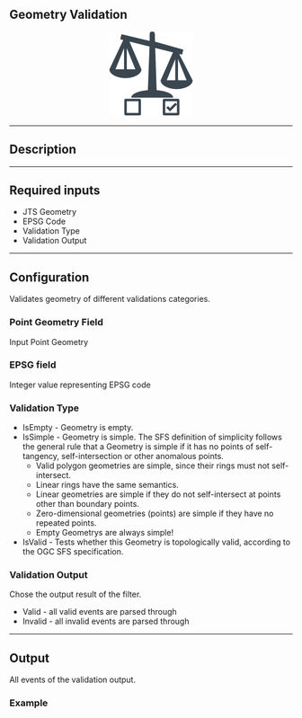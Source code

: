 <!--
  ~ Licensed to the Apache Software Foundation (ASF) under one or more
  ~ contributor license agreements.  See the NOTICE file distributed with
  ~ this work for additional information regarding copyright ownership.
  ~ The ASF licenses this file to You under the Apache License, Version 2.0
  ~ (the "License"); you may not use this file except in compliance with
  ~ the License.  You may obtain a copy of the License at
  ~
  ~    http://www.apache.org/licenses/LICENSE-2.0
  ~
  ~ Unless required by applicable law or agreed to in writing, software
  ~ distributed under the License is distributed on an "AS IS" BASIS,
  ~ WITHOUT WARRANTIES OR CONDITIONS OF ANY KIND, either express or implied.
  ~ See the License for the specific language governing permissions and
  ~ limitations under the License.
  ~
  -->

## Geometry Validation

<p align="center">
    <img src="icon.png" width="150px;" class="pe-image-documentation"/>
</p>

***

## Description



***

## Required inputs

* JTS Geometry
* EPSG Code
* Validation Type
* Validation Output


***

## Configuration

Validates geometry of different validations categories.


### Point Geometry Field
Input Point Geometry

### EPSG field
Integer value representing EPSG code

### Validation Type
* IsEmpty -  Geometry is empty.
* IsSimple - Geometry is simple.  The SFS definition of simplicity follows the general rule that a Geometry is simple if it has no points of self-tangency, self-intersection or other anomalous points.
  * Valid polygon geometries are simple, since their rings must not self-intersect.
  * Linear rings have the same semantics.
  * Linear geometries are simple if they do not self-intersect at points other than boundary points.
  * Zero-dimensional geometries (points) are simple if they have no repeated points.
  * Empty Geometrys are always simple!
* IsValid - Tests whether this Geometry is topologically valid, according to the OGC SFS specification.

### Validation Output
Chose the output result of the filter.
* Valid - all valid events are parsed through
* Invalid - all invalid events are parsed through

***

## Output

All events of the validation output.

### Example
